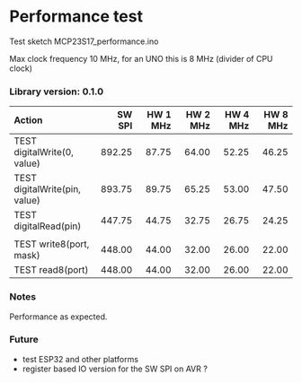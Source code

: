 

# Performance test  

Test sketch  MCP23S17_performance.ino

Max clock frequency 10 MHz, for an UNO this is 8 MHz (divider of CPU clock)

### Library version: 0.1.0

|  Action                       |  SW SPI | HW 1 MHz | HW 2 MHz | HW 4 MHz | HW 8 MHz |
|:------------------------------|--------:|---------:|---------:|---------:|---------:|
| TEST digitalWrite(0, value)   |  892.25 |   87.75  |  64.00   |  52.25   |  46.25   |
| TEST digitalWrite(pin, value) |  893.75 |   89.75  |  65.25   |  53.00   |  47.50   |
| TEST digitalRead(pin)         |  447.75 |   44.75  |  32.75   |  26.75   |  24.25   |
|                               |         |          |          |          |          |
| TEST write8(port, mask)       |  448.00 |   44.00  |  32.00   |  26.00   |  22.00   |
| TEST read8(port)              |  448.00 |   44.00  |  32.00   |  26.00   |  22.00   |


### Notes

Performance as expected. 


### Future

- test ESP32 and other platforms
- register based IO version for the SW SPI on AVR ?


